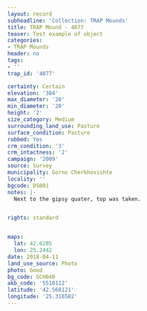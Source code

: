 ```yaml
---
layout: record
subheadline: 'Collection: TRAP Mounds'
title: TRAP Mound - 4077
teaser: Test example of object
categories:
- TRAP Mounds
header: no
tags:
- ''
trap_id: '4077'

certainty: Certain
elevation: '384'
max_diameter: '20'
min_diameter: '20'
height: '2'
size_category: Medium
surrounding_land_use: Pasture
surface_condition: Pasture
robbed: Yes
crm_condition: '3'
crm_intactness: '2'
campaign: '2009'
source: Survey
municipality: Gorno Cherkhovishte
locality: ''
bgcode: DS001
notes: |-
  Next to the gipsy quater, top was taken.


rights: standard


maps:
  lat: 42.6285
  lon: 25.2442
date: 2018-04-11
land_use_source: Photo
photo: Good
bg_code: GCH040
akb_code: '5510112'
latitude: '42.568121'
longitude: '25.316502'
---
```

